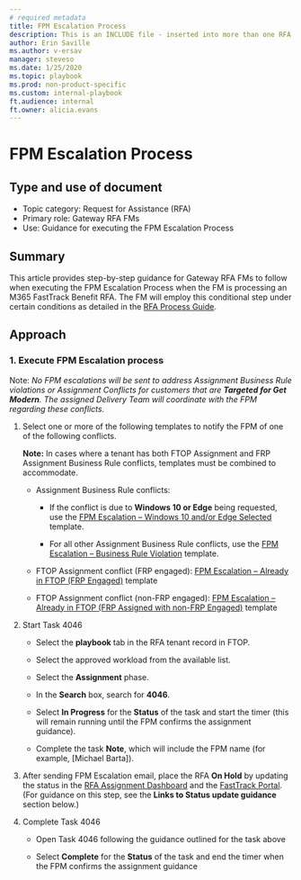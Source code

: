 ```yaml
---  
# required metadata  
title: FPM Escalation Process 
description: This is an INCLUDE file - inserted into more than one RFA Process Guide flow
author: Erin Saville 
ms.author: v-ersav
manager: steveso
ms.date: 1/25/2020  
ms.topic: playbook  
ms.prod: non-product-specific  
ms.custom: internal-playbook  
ft.audience: internal  
ft.owner: alicia.evans
---
```

# FPM Escalation Process

## Type and use of document

- Topic category: Request for Assistance (RFA)
- Primary role: Gateway RFA FMs
- Use: Guidance for executing the FPM Escalation Process

## Summary

This article provides step-by-step guidance for Gateway RFA FMs to follow when executing the FPM Escalation Process when the FM is processing an M365 FastTrack Benefit RFA. The FM will employ this conditional step under certain conditions as detailed in the [RFA Process Guide](../rfa-process-guide.md).

## Approach

### 1. Execute FPM Escalation process

Note: *No FPM escalations will be sent to address Assignment Business Rule violations or Assignment Conflicts for customers that are **Targeted for Get Modern**. The assigned Delivery Team will coordinate with the FPM regarding these conflicts.*

1. Select one or more of the following templates to notify the FPM of one of the following conflicts.

    **Note:** In cases where a tenant has both FTOP Assignment and FRP Assignment Business Rule conflicts, templates must be combined to accommodate.

    - Assignment Business Rule conflicts:

        - If the conflict is due to **Windows 10 or Edge** being requested, use the [FPM Escalation – Windows 10 and/or Edge Selected](https://microsoft.sharepoint.com/teams/FastTrackAssignmentTeamLeads/Shared%20Documents/AiR%20Leads/Gateway%20RFA%20Team%20GitHub%20files/rfa-fpm-escalation-windows-10-and-or-edge-selected.msg) template.

        - For all other Assignment Business Rule conflicts, use the [FPM Escalation – Business Rule Violation](https://microsoft.sharepoint.com/teams/FastTrackAssignmentTeamLeads/Shared%20Documents/AiR%20Leads/Gateway%20RFA%20Team%20GitHub%20files/fpm-escalation-business-rule-violation.msg) template.

    - FTOP Assignment conflict (FRP engaged): [FPM Escalation – Already in FTOP (FRP Engaged)](https://microsoft.sharepoint.com/teams/FastTrackAssignmentTeamLeads/Shared%20Documents/AiR%20Leads/Gateway%20RFA%20Team%20GitHub%20files/fpm-escalation-already-in-ftop-frp-engaged.msg) template

    - FTOP Assignment conflict (non-FRP engaged): [FPM Escalation – Already in FTOP (FRP Assigned with non-FRP Engaged)](https://microsoft.sharepoint.com/teams/FastTrackAssignmentTeamLeads/Shared%20Documents/AiR%20Leads/Gateway%20RFA%20Team%20GitHub%20files/fpm-escalation-already-in-ftop-frp-assigned-with-non-frp-engaged.msg) template

1. Start Task 4046

    - Select the **playbook** tab in the RFA tenant record in FTOP.

    - Select the approved workload from the available list.

    - Select the **Assignment** phase.

    - In the **Search** box, search for **4046**.

    - Select **In Progress** for the **Status** of the task and start the timer (this will remain running until the FPM confirms the assignment guidance).

    - Complete the task **Note**, which will include the FPM name (for example, [Michael Barta]).

1. After sending FPM Escalation email, place the RFA **On Hold** by updating the status in the [RFA Assignment Dashboard](https://ftop.microsoft.com/rfa/dashboard/#/) and the [FastTrack Portal](https://fasttrack.microsoft.com/). (For guidance on this step, see the **Links to Status update guidance** section below.)

1. Complete Task 4046

    - Open Task 4046 following the guidance outlined for the task above

    - Select **Complete** for the **Status** of the task and end the timer when the FPM confirms the assignment guidance
